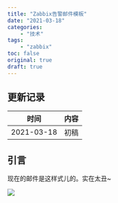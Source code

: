 ```yaml
---
title: "Zabbix告警邮件模板"
date: "2021-03-18"
categories:
    - "技术"
tags:
    - "zabbix"
toc: false
original: true
draft: true
---
```


## 更新记录

| 时间       | 内容 |
| ---------- | ---- |
| 2021-03-18 | 初稿 |

## 引言

现在的邮件是这样式儿的。实在太丑~

![](https://cdn.jsdelivr.net/gh/miaocunfa/imghosting/img/zabbix_mail_20210318.jpg)